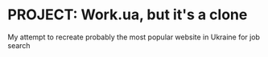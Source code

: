 # PROJECT: Work.ua, but it's a clone

My attempt to recreate probably the most popular website in Ukraine for job search
